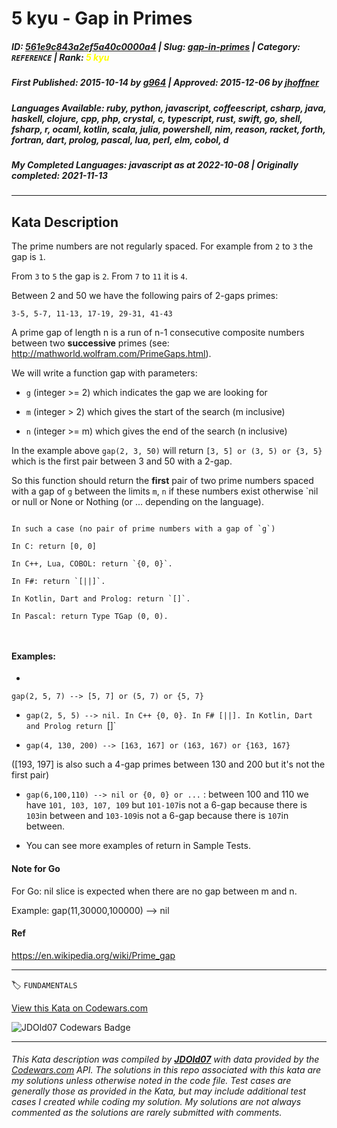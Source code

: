 # 5 kyu - Gap in Primes

##### **ID**: [561e9c843a2ef5a40c0000a4](https://www.codewars.com/kata/561e9c843a2ef5a40c0000a4) | **Slug**: [gap-in-primes](https://www.codewars.com/kata/561e9c843a2ef5a40c0000a4) | **Category**: `REFERENCE` | **Rank**: <span style="color:yellow">5 kyu</span>

##### **First Published**: 2015-10-14 ***by*** [g964](https://www.codewars.com/users/g964) | **Approved**: 2015-12-06 ***by*** [jhoffner](https://www.codewars.com/users/jhoffner)

##### **Languages Available**: ruby, python, javascript, coffeescript, csharp, java, haskell, clojure, cpp, php, crystal, c, typescript, rust, swift, go, shell, fsharp, r, ocaml, kotlin, scala, julia, powershell, nim, reason, racket, forth, fortran, dart, prolog, pascal, lua, perl, elm, cobol, d

##### **My Completed Languages**: javascript ***as at*** 2022-10-08 | **Originally completed**: 2021-11-13

---

## Kata Description


The prime numbers are not regularly spaced. For example from `2` to `3` the gap is `1`.

From `3` to `5` the gap is `2`. From `7` to `11` it is `4`.

Between 2 and 50 we have the following pairs of 2-gaps primes:

`3-5, 5-7, 11-13, 17-19, 29-31, 41-43`



A prime gap of length n is a run of n-1 consecutive composite numbers between two **successive** primes (see: http://mathworld.wolfram.com/PrimeGaps.html).



We will write a function gap with parameters:



- `g` (integer >= 2) which indicates the gap we are looking for



- `m` (integer > 2) which gives the start of the search (m inclusive)



- `n` (integer >= m) which gives the end of the search (n inclusive)



In the example above `gap(2, 3, 50)` will return `[3, 5] or (3, 5) or {3, 5}` which is the first pair between 3 and 50 with a 2-gap.



So this function should return the **first** pair of two prime numbers spaced with a gap of `g` between the limits `m`, `n` if these numbers exist otherwise `nil or null or None or Nothing (or ... depending on the language). 

```

In such a case (no pair of prime numbers with a gap of `g`)

In C: return [0, 0]

In C++, Lua, COBOL: return `{0, 0}`. 

In F#: return `[||]`. 

In Kotlin, Dart and Prolog: return `[]`.

In Pascal: return Type TGap (0, 0).



```

#### Examples:

- 

`gap(2, 5, 7) --> [5, 7] or (5, 7) or {5, 7}`



- `gap(2, 5, 5) --> nil. In C++ {0, 0}. In F# [||]. In Kotlin, Dart and Prolog return `[]`



- `gap(4, 130, 200) --> [163, 167] or (163, 167) or {163, 167}`



([193, 197] is also such a 4-gap primes between 130 and 200 but it's not the first pair)



- `gap(6,100,110) --> nil or {0, 0} or ...` : between 100 and 110 we have `101, 103, 107, 109` but `101-107`is not a 6-gap because there is `103`in between and `103-109`is not a 6-gap because there is `107`in between.



- You can see more examples of return in Sample Tests.



#### Note for Go

For Go: nil slice is expected when there are no gap between m and n.

Example: gap(11,30000,100000) --> nil



#### Ref

https://en.wikipedia.org/wiki/Prime_gap





---


🏷 `FUNDAMENTALS`


[View this Kata on Codewars.com](https://www.codewars.com/kata/561e9c843a2ef5a40c0000a4)

![](https://www.codewars.com/users/jdold07/badges/large "JDOld07 Codewars Badge")

---

###### *This Kata description was compiled by [**JDOld07**](https://tpstech.dev) with data provided by the [Codewars.com](https://www.codewars.com) API.  The solutions in this repo associated with this kata are my solutions unless otherwise noted in the code file.  Test cases are generally those as provided in the Kata, but may include additional test cases I created while coding my solution.  My solutions are not always commented as the solutions are rarely submitted with comments.*

